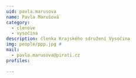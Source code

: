 ```yaml
---
uid: pavla.marusova
name: Pavla Marušová
category:
  - clenove
  - vysočina
description: členka Krajského sdružení Vysočina
img: people/ppp.jpg #
mail:
  - pavla.marusova@pirati.cz
profiles:
  
---
```

